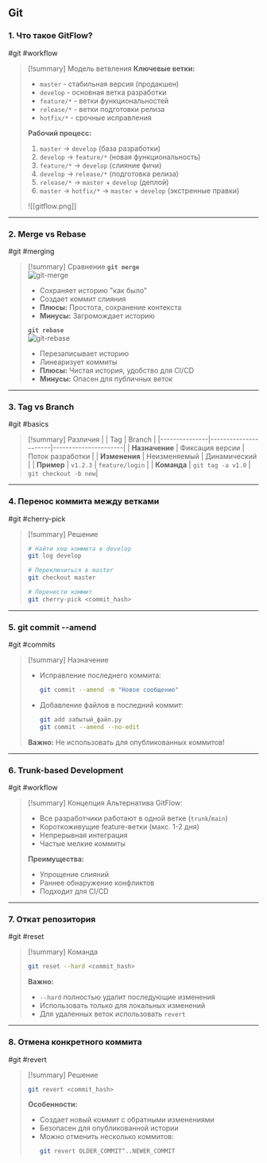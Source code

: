 ## Git

### 1. Что такое GitFlow?
#git #workflow 

> [!summary] Модель ветвления
> **Ключевые ветки:**
> - `master` - стабильная версия (продакшен)
> - `develop` - основная ветка разработки
> - `feature/*` - ветки функциональностей
> - `release/*` - ветки подготовки релиза
> - `hotfix/*` - срочные исправления
> 
> **Рабочий процесс:**
> 1. `master` → `develop` (база разработки)
> 2. `develop` → `feature/*` (новая функциональность)
> 3. `feature/*` → `develop` (слияние фичи)
> 4. `develop` → `release/*` (подготовка релиза)
> 5. `release/*` → `master` + `develop` (деплой)
> 6. `master` → `hotfix/*` → `master` + `develop` (экстренные правки)
> 
> ![[gitflow.png]]

---

### 2. Merge vs Rebase
#git #merging 

> [!summary] Сравнение
> **`git merge`**  
> ![git-merge](git-merge.png)  
> - Сохраняет историю "как было"  
> - Создает коммит слияния  
> - **Плюсы:** Простота, сохранение контекста  
> - **Минусы:** Загромождает историю  
> 
> **`git rebase`**  
> ![git-rebase](git-rebase.png)  
> - Перезаписывает историю  
> - Линеаризует коммиты  
> - **Плюсы:** Чистая история, удобство для CI/CD  
> - **Минусы:** Опасен для публичных веток  

---

### 3. Tag vs Branch
#git #basics 

> [!summary] Различия
> |               | Tag                  | Branch               |
> |---------------|----------------------|----------------------|
> | **Назначение** | Фиксация версии      | Поток разработки     |
> | **Изменения**  | Неизменяемый         | Динамический         |
> | **Пример**     | `v1.2.3`             | `feature/login`      |
> | **Команда**    | `git tag -a v1.0`    | `git checkout -b new`|

---

### 4. Перенос коммита между ветками
#git #cherry-pick 

> [!summary] Решение
> ```bash
> # Найти хеш коммита в develop
> git log develop
> 
> # Переключиться в master
> git checkout master
> 
> # Перенести коммит
> git cherry-pick <commit_hash>
> ```

---

### 5. git commit --amend
#git #commits 

> [!summary] Назначение
> - Исправление последнего коммита:
>   ```bash
>   git commit --amend -m "Новое сообщение"
>   ```
> - Добавление файлов в последний коммит:
>   ```bash
>   git add забытый_файл.py
>   git commit --amend --no-edit
>   ```
> **Важно:** Не использовать для опубликованных коммитов!

---

### 6. Trunk-based Development
#git #workflow 

> [!summary] Концепция
> Альтернатива GitFlow:
> - Все разработчики работают в одной ветке (`trunk`/`main`)
> - Короткоживущие feature-ветки (макс. 1-2 дня)
> - Непрерывная интеграция
> - Частые мелкие коммиты
> 
> **Преимущества:**
> - Упрощение слияний
> - Раннее обнаружение конфликтов
> - Подходит для CI/CD

---

### 7. Откат репозитория
#git #reset 

> [!summary] Команда
> ```bash
> git reset --hard <commit_hash>
> ```
> **Важно:**
> - `--hard` полностью удалит последующие изменения
> - Использовать только для локальных изменений
> - Для удаленных веток использовать `revert`

---

### 8. Отмена конкретного коммита
#git #revert 

> [!summary] Решение
> ```bash
> git revert <commit_hash>
> ```
> **Особенности:**
> - Создает новый коммит с обратными изменениями
> - Безопасен для опубликованной истории
> - Можно отменить несколько коммитов:
>   ```bash
>   git revert OLDER_COMMIT^..NEWER_COMMIT
>   ```